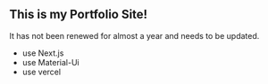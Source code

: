 ## This is my Portfolio Site!

It has not been renewed for almost a year and needs to be updated.

- use Next.js
- use Material-Ui
- use vercel

